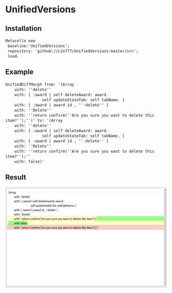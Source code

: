 # UnifiedVersions

## Installation 


```Smalltalk
Metacello new
 baseline:'UnifiedVersions';
 repository: 'github://Lin777/UnifiedVersions:master/src';
 load.
 ```
 
 ## Example

```Smalltalk
UnifiedDiffMorph from: '(Array
	with: ''delete''
	with: [ :award | self deleteAward: award.
				self updateStateTab: self tabName. ]
	with: [ :award | award id , ''-delete'' ]
	with: ''Delete''
	with: ''return confirm(''Are you sure you want to delete this item?'');'')' to: '(Array
	with: ''delete''
	with: [ :award | self deleteAward: award.
				self updateStateTab: self tabName. ]
	with: [ :award | award id , ''-delete'' ]
	with: ''Delete''
	with: ''return confirm(''Are you sure you want to delete this item?'');''
	with: false)'
```

## Result

![Alt text](unified.svg?raw=true "Result of unified view of changes")
